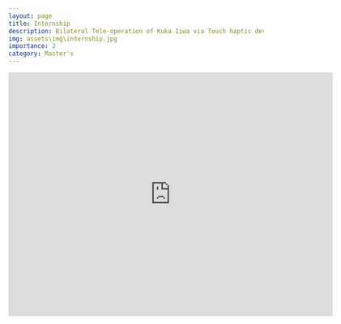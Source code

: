 ```yaml
---
layout: page
title: Internship
description: Bilateral Tele-operation of Kuka Iiwa via Touch haptic device
img: assets\img\internship.jpg
importance: 2
category: Master's
---
```


<p align="center">
<iframe
    width="640"
    height="480"
    src="https://www.youtube.com/embed/veS7uErQFMY"
    frameborder="0"
    allow="autoplay; encrypted-media"
    allowfullscreen
>
</iframe>
</p>

